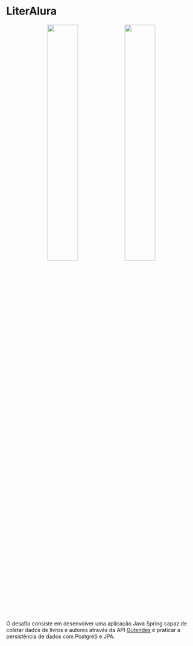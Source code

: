 # LiterAlura

<div align=center>
  
<img width=40% src="https://github.com/lfeliiipe/literalura/assets/53595200/c538339d-188d-4e49-adf7-324b759a45d7">
<img width=40% src="https://github.com/lfeliiipe/literalura/assets/53595200/541abb44-070b-4750-a055-9a7928104875">

</div>

O desafio consiste em desenvolver uma aplicação Java Spring capaz de coletar dados de livros e autores através da API [Gutendex](https://gutendex.com) e praticar a persistência de dados com PostgreS e JPA.
